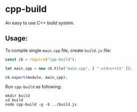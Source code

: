 # cpp-build
An easy to use C++ build system.

## Usage:

To compile single `main.cpp` file, create `build.js` file:

```js
const cb = require("cpp-build");

let main_cpp = new cb.File("main.cpp", [ "-std=c++11" ]);

cb.export(module, main_cpp);
```

Run `cpp-build` as following:

```plaintext
mkdir build
cd build
node cpp-build -g -b ../build.js
```

